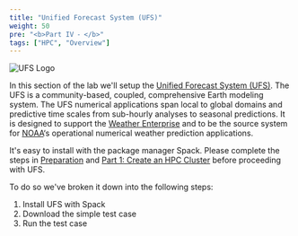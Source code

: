 ```yaml
---
title: "Unified Forecast System (UFS)"
weight: 50
pre: "<b>Part IV ⁃ </b>"
tags: ["HPC", "Overview"]
---
```


![UFS Logo](/images/ufs/logo.png)

In this section of the lab we'll setup the [Unified Forecast System (UFS)](https://ufscommunity.org/). The UFS is a community-based, coupled, comprehensive Earth modeling system. The UFS numerical applications span local to global domains and predictive time scales from sub-hourly analyses to seasonal predictions. It is designed to support the [Weather Enterprise](https://www.weather.gov/about/weather-enterprise) and to be the source system for [NOAA](https://www.noaa.gov/)‘s operational numerical weather prediction applications.

It's easy to install with the package manager Spack. Please complete the steps in [Preparation](/01-aws-getting-started.html) and
[Part 1: Create an HPC Cluster](02-cluster.html) before proceeding with UFS.

To do so we've broken it down into the following steps:

1. Install UFS with Spack
2. Download the simple test case
3. Run the test case
